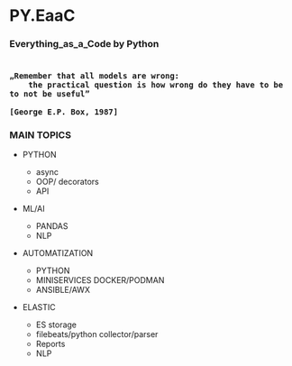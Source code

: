 # PY.EaaC


<h3> Everything_as_a_Code by Python <h3>

  
  ```

 „Remember that all models are wrong:
      the practical question is how wrong do they have to be to not be useful”

  [George E.P. Box, 1987]

  ```





### MAIN TOPICS

- PYTHON
  - async
  - OOP/ decorators
  - API
 
- ML/AI
  - PANDAS
  - NLP
  
 - AUTOMATIZATION
   - PYTHON
   - MINISERVICES DOCKER/PODMAN
   - ANSIBLE/AWX
  
  - ELASTIC
    - ES storage
    - filebeats/python collector/parser
    - Reports
    - NLP
